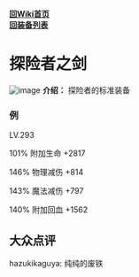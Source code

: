 [**回Wiki首页**](../README.md)   
[**回装备列表**](index.md)
# 探险者之剑
![image](https://user-images.githubusercontent.com/35645329/193932268-917bb56c-5124-4f22-a2f8-0bd60e49be65.png) **介绍：** 探险者的标准装备   
### 例
LV.293   
<p title='success'>101% 附加生命 +2817</p>
<p title='danger'>146% 物理减伤 +814</p>
<p title='danger'>143% 魔法减伤 +797</p>
<p title='danger'>140% 附加回血 +1562</p>

## 大众点评
hazukikaguya: 纯纯的废铁
